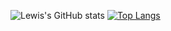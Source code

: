 ![Lewis's GitHub stats](https://github-readme-stats.vercel.app/api?username=lewisforyou&show_icons=true&theme=radical)
[![Top Langs](https://github-readme-stats.vercel.app/api/top-langs/?username=lewisforyou)](https://github.com/anuraghazra/github-readme-stats)

